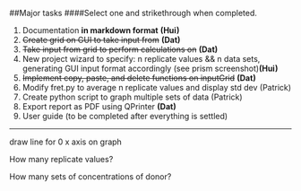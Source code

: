##Major tasks 
####Select one and strikethrough when completed.

1. Documentation **in markdown format**  **(Hui)**
2. ~~Create grid on GUI to take input from~~ **(Dat)**
3. ~~Take input from grid to perform calculations on~~ **(Dat)**
4. New project wizard to specify: n replicate values && n data sets, generating GUI input format accordingly (see prism screenshot)**(Hui)**
5. ~~Implement copy, paste, and delete functions on inputGrid~~ **(Dat)**
6. Modify fret.py to average n replicate values and display std dev (Patrick)
7. Create python script to graph multiple sets of data (Patrick)
8. Export report as PDF using QPrinter **(Dat)**
9. User guide (to be completed after everything is settled)






-----------------------------
draw line for 0 x axis on graph

How many replicate values?

How many sets of concentrations of donor?
